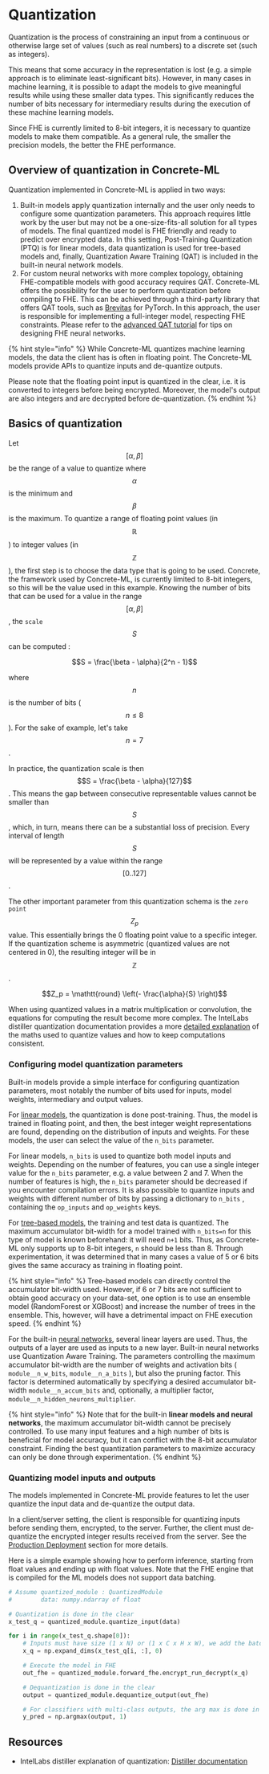 # Quantization

Quantization is the process of constraining an input from a continuous or otherwise large set of values (such as real numbers) to a discrete set (such as integers).

This means that some accuracy in the representation is lost (e.g. a simple approach is to eliminate least-significant bits). However, in many cases in machine learning, it is possible to adapt the models to give meaningful results while using these smaller data types. This significantly reduces the number of bits necessary for intermediary results during the execution of these machine learning models.

Since FHE is currently limited to 8-bit integers, it is necessary to quantize models to make them compatible. As a general rule, the smaller the precision models, the better the FHE performance.

## Overview of quantization in Concrete-ML

Quantization implemented in Concrete-ML is applied in two ways:

1. Built-in models apply quantization internally and the user only needs to configure some quantization parameters. This approach requires little work by the user but may not be a one-size-fits-all solution for all types of models. The final quantized model is FHE friendly and ready to predict over encrypted data. In this setting, Post-Training Quantization (PTQ) is for linear models, data quantization is used for tree-based models and, finally, Quantization Aware Training (QAT) is included in the built-in neural network models.
1. For custom neural networks with more complex topology, obtaining FHE-compatible models with good accuracy requires QAT. Concrete-ML offers the possibility for the user to perform quantization before compiling to FHE. This can be achieved through a third-party library that offers QAT tools, such as [Brevitas](https://github.com/Xilinx/brevitas) for PyTorch. In this approach, the user is responsible for implementing a full-integer model, respecting FHE constraints. Please refer to the [advanced QAT tutorial](../deep-learning/fhe_friendly_models.md) for tips on designing FHE neural networks.

{% hint style="info" %}
While Concrete-ML quantizes machine learning models, the data the client has is often in floating point. The Concrete-ML models provide APIs to quantize inputs and de-quantize outputs.

Please note that the floating point input is quantized in the clear, i.e. it is converted to integers before being encrypted. Moreover, the model's output are also integers and are decrypted before de-quantization.
{% endhint %}

## Basics of quantization

Let $$[\alpha, \beta ]$$ be the range of a value to quantize where $$\alpha$$ is the minimum and $$\beta$$ is the maximum. To quantize a range of floating point values (in $$\mathbb{R}$$) to integer values (in $$\mathbb{Z}$$),  the first step is to choose the data type that is going to be used. Concrete, the framework used by Concrete-ML, is currently limited to 8-bit integers, so this will be the value used in this example. Knowing the number of bits that can be used for a value in the range $$[\alpha, \beta ]$$, the `scale` $$S$$ can be computed :

$$S = \frac{\beta - \alpha}{2^n - 1}$$

where $$n$$ is the number of bits ($$n \leq 8$$). For the sake of example, let's take $$n = 7$$.

In practice, the quantization scale is then $$S = \frac{\beta - \alpha}{127}$$. This means the gap between consecutive representable values cannot be smaller than $$S$$, which, in turn, means there can be a substantial loss of precision. Every interval of length $$S$$ will be represented by a value within the range $$[0..127]$$.

The other important parameter from this quantization schema is the `zero point` $$Z_p$$ value. This essentially brings the 0 floating point value to a specific integer. If the quantization scheme is asymmetric (quantized values are not centered in 0), the resulting integer will be in $$\mathbb{Z}$$.

$$Z_p = \mathtt{round} \left(- \frac{\alpha}{S} \right)$$

When using quantized values in a matrix multiplication or convolution, the equations for computing the result become more complex. The IntelLabs distiller quantization documentation provides a more [detailed explanation](https://intellabs.github.io/distiller/algo_quantization.html) of the maths used to quantize values and how to keep computations consistent.

### Configuring model quantization parameters

Built-in models provide a simple interface for configuring quantization parameters, most notably the number of bits used for inputs, model weights, intermediary and output values.

For [linear models](../built-in-models/linear.md), the quantization is done post-training. Thus, the model is trained in floating point, and then, the best integer weight representations are found, depending on the distribution of inputs and weights. For these models, the user can select the value of the `n_bits` parameter.

For linear models, `n_bits` is used to quantize both model inputs and weights. Depending on the number of features, you can use a single integer value for the `n_bits` parameter, e.g. a value between 2 and 7. When the number of features is high, the `n_bits` parameter should be decreased if you encounter compilation errors. It is also possible to quantize inputs and weights with different number of bits by passing a dictionary to `n_bits` , containing the `op_inputs` and `op_weights` keys.

For [tree-based models](../built-in-models/tree.md), the training and test data is quantized. The maximum accumulator bit-width for a model trained with `n_bits=n` for this type of model is known beforehand: it will need `n+1` bits. Thus, as Concrete-ML only supports up to 8-bit integers, `n` should be less than 8. Through experimentation, it was determined that in many cases a value of 5 or 6 bits gives the same accuracy as training in floating point.

{% hint style="info" %}
Tree-based models can directly control the accumulator bit-width used. However, if 6 or 7 bits are not sufficient to obtain good accuracy on your data-set, one option is to use an ensemble model (RandomForest or XGBoost) and increase the number of trees in the ensemble. This, however, will have a detrimental impact on FHE execution speed.
{% endhint %}

For the built-in [neural networks](../built-in-models/neural-networks.md), several linear layers are used. Thus, the outputs of a layer are used as inputs to a new layer. Built-in neural networks use Quantization Aware Training. The parameters controlling the maximum accumulator bit-width are the number of weights and activation bits ( `module__n_w_bits`, `module__n_a_bits` ), but also the pruning factor. This factor is determined automatically by specifying a desired accumulator bit-width `module__n_accum_bits` and, optionally, a multiplier factor, `module__n_hidden_neurons_multiplier`.

{% hint style="info" %}
Note that for the built-in **linear models and neural networks**, the maximum accumulator bit-width cannot be precisely controlled. To use many input features and a high number of bits is beneficial for model accuracy, but it can conflict with the 8-bit accumulator constraint. Finding the best quantization parameters to maximize accuracy can only be done through experimentation.
{% endhint %}

### Quantizing model inputs and outputs

The models implemented in Concrete-ML provide features to let the user quantize the input data and de-quantize the output data.

In a client/server setting, the client is responsible for quantizing inputs before sending them, encrypted, to the server. Further, the client must de-quantize the encrypted integer results received from the server. See the [Production Deployment](client_server.md) section for more details.

Here is a simple example showing how to perform inference, starting from float values and ending up with float values. Note that the FHE engine that is compiled for the ML models does not support data batching.

<!--pytest-codeblocks:skip-->

```python
# Assume quantized_module : QuantizedModule
#        data: numpy.ndarray of float

# Quantization is done in the clear
x_test_q = quantized_module.quantize_input(data)

for i in range(x_test_q.shape[0]):
    # Inputs must have size (1 x N) or (1 x C x H x W), we add the batch dimension with N=1
    x_q = np.expand_dims(x_test_q[i, :], 0)

    # Execute the model in FHE
    out_fhe = quantized_module.forward_fhe.encrypt_run_decrypt(x_q)

    # Dequantization is done in the clear
    output = quantized_module.dequantize_output(out_fhe)

    # For classifiers with multi-class outputs, the arg max is done in the clear
    y_pred = np.argmax(output, 1)
```

## Resources

- IntelLabs distiller explanation of quantization: [Distiller documentation](https://intellabs.github.io/distiller/algo_quantization.html)
